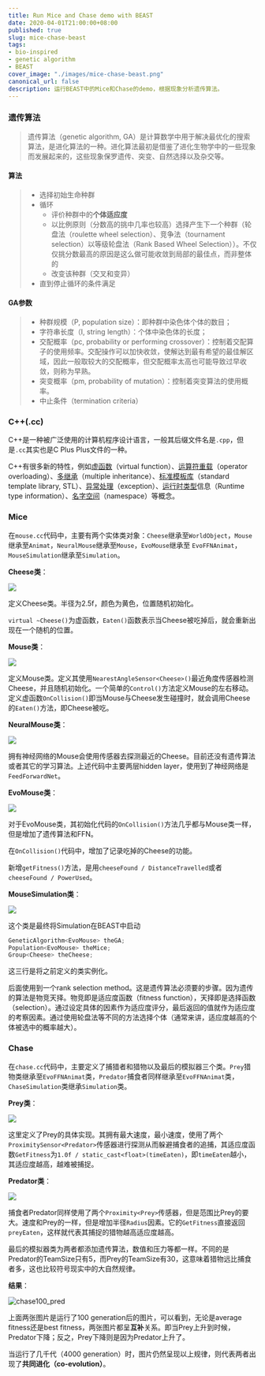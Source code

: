 ```yaml
---
title: Run Mice and Chase demo with BEAST
date: 2020-04-01T21:00:00+08:00
published: true
slug: mice-chase-beast
tags:
- bio-inspired
- genetic algorithm
- BEAST
cover_image: "./images/mice-chase-beast.png"
canonical_url: false
description: 运行BEAST中的Mice和Chase的demo，根据现象分析遗传算法。
---
```


### 遗传算法

>遗传算法（genetic algorithm, GA）是计算数学中用于解决最优化的搜索算法，是进化算法的一种。进化算法最初是借鉴了进化生物学中的一些现象而发展起来的，这些现象保罗遗传、突变、自然选择以及杂交等。

#### 算法

> * 选择初始生命种群
> * 循环
>     * 评价种群中的**个体适应度**
>     * 以比例原则（分数高的挑中几率也较高）选择产生下一个种群（轮盘法（roulette wheel selection）、竞争法（tournament selection）以等级轮盘法（Rank Based Wheel Selection））。不仅仅挑分数最高的原因是这么做可能收敛到局部的最佳点，而非整体的
>     * 改变该种群（交叉和变异）
> * 直到停止循环的条件满足

<!-- more -->

#### GA参数

> * 种群规模（P, population size）：即种群中染色体个体的数目；
> * 字符串长度（I, string length）：个体中染色体的长度；
> * 交配概率（pc, probability or performing crossover）：控制着交配算子的使用频率。交配操作可以加快收敛，使解达到最有希望的最佳解区域，因此一般取较大的交配概率，但交配概率太高也可能导致过早收敛，则称为早熟。
> * 突变概率（pm, probability of mutation）：控制着突变算法的使用概率。
> * 中止条件（termination criteria）

### C++(.cc)

C++是一种被广泛使用的计算机程序设计语言，一般其后缀文件名是`.cpp`，但是`.cc`其实也是C Plus Plus文件的一种。

C++有很多新的特性，例如[虚函数](https://zh.wikipedia.org/wiki/虚函数)（virtual function）、[运算符重载](https://zh.wikipedia.org/wiki/运算符重载)（operator overloading）、[多继承](https://zh.wikipedia.org/wiki/多重继承)（multiple inheritance）、[标准模板库](https://zh.wikipedia.org/wiki/标准模板库)（standard template library, STL）、[异常处理](https://zh.wikipedia.org/wiki/异常处理)（exception）、[运行时类型](https://zh.wikipedia.org/wiki/RTTI)信息（Runtime type information）、[名字空间](https://zh.wikipedia.org/wiki/命名空间)（namespace）等概念。

### Mice

在`mouse.cc`代码中，主要有两个实体类对象：`Cheese`继承至`WorldObject`，`Mouse`继承至`Animat`，`NeuralMouse`继承至`Mouse`，`EvoMouse`继承至 `EvoFFNAnimat`，`MouseSimulation`继承至`Simulation`。

**Cheese类**：

![](https://raw.githubusercontent.com/HurleyJames/ImageHosting/master/image-20200402093326240.png)

定义Cheese类。半径为2.5f，颜色为黄色，位置随机初始化。

`virtual ~Cheese()`为虚函数，`Eaten()`函数表示当Cheese被吃掉后，就会重新出现在一个随机的位置。

**Mouse类**：

![](https://raw.githubusercontent.com/HurleyJames/ImageHosting/master/image-20200402093415951.png)

定义Mouse类。定义其使用`NearestAngleSensor<Cheese>()`最近角度传感器检测Cheese，并且随机初始化。一个简单的`Control()`方法定义Mouse的左右移动。定义虚函数`OnCollision()`即当Mouse与Cheese发生碰撞时，就会调用Cheese的`Eaten()`方法，即Cheese被吃。

**NeuralMouse类**：

![](https://raw.githubusercontent.com/HurleyJames/ImageHosting/master/image-20200402093457276.png)

拥有神经网络的Mouse会使用传感器去探测最近的Cheese。目前还没有遗传算法或者其它的学习算法。上述代码中主要两层hidden layer，使用到了神经网络是`FeedForwardNet`。

**EvoMouse类**：

![](https://raw.githubusercontent.com/HurleyJames/ImageHosting/master/image-20200402093558251.png)

对于EvoMouse类，其初始化代码的`OnCollision()`方法几乎都与Mouse类一样，但是增加了遗传算法和FFN。

在`OnCollision()`代码中，增加了记录吃掉的Cheese的功能。

新增`getFitness()`方法，是用`cheeseFound / DistanceTravelled`或者`cheeseFound / PowerUsed`。

**MouseSimulation类**：

![](https://raw.githubusercontent.com/HurleyJames/ImageHosting/master/image-20200402093629147.png)

这个类是最终将Simulation在BEAST中启动

```c++
GeneticAlgorithm<EvoMouse> theGA;
Population<EvoMouse> theMice;
Group<Cheese> theCheese;
```

这三行是将之前定义的类实例化。

后面使用到一个rank selection method。这是遗传算法必须要的步骤。因为遗传的算法是物竞天择。物竞即是适应度函数（fitness function），天择即是选择函数（selection）。通过设定具体的因素作为适应度评分，最后返回的值就作为适应度的考察因素。通过使用轮盘法等不同的方法选择个体（通常来讲，适应度越高的个体被选中的概率越大）。

### Chase

在`chase.cc`代码中，主要定义了捕猎者和猎物以及最后的模拟器三个类。`Prey`猎物类继承至`EvoFFNAnimat`类，`Predator`捕食者同样继承至`EvoFFNAnimat`类，`ChaseSimulation`类继承`Simulation`类。

**Prey类**：

![](https://raw.githubusercontent.com/HurleyJames/ImageHosting/master/image-20200402093716674.png)

这里定义了Prey的具体实现。其拥有最大速度，最小速度，使用了两个`ProximitySensor<Predator>`传感器进行探测从而躲避捕食者的追捕，其适应度函数`GetFitness`为`1.0f / static_cast<float>(timeEaten)`，即`timeEaten`越小，其适应度越高，越难被捕捉。

**Predator类**：

![](https://raw.githubusercontent.com/HurleyJames/ImageHosting/master/image-20200402093744558.png)

捕食者Predator同样使用了两个`Proximity<Prey>`传感器，但是范围比Prey的要大。速度和Prey的一样，但是增加半径`Radius`因素。它的`GetFitness`直接返回`preyEaten`，这样就代表其捕捉的猎物越高适应度越高。

最后的模拟器类为两者都添加遗传算法，数值和压力等都一样。不同的是Predator的TeamSize只有5，而Prey的TeamSize有30，这意味着猎物远比捕食者多，这也比较符号现实中的大自然规律。

**结果**：

![chase100_pred](https://raw.githubusercontent.com/HurleyJames/ImageHosting/master/chase100_pred.png)

上面两张图片是运行了100 generation后的图片，可以看到，无论是average fitness还是best fitness，两张图片都呈**互补**关系。即当Prey上升到时候，Predator下降；反之，Prey下降则是因为Predator上升了。

当运行了几千代（4000 generation）时，图片仍然呈现以上规律，则代表两者出现了**共同进化（co-evolution）**。

